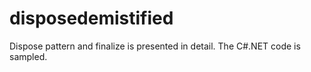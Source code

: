 # disposedemistified
Dispose pattern and finalize is presented in detail. The C#.NET code is sampled.
